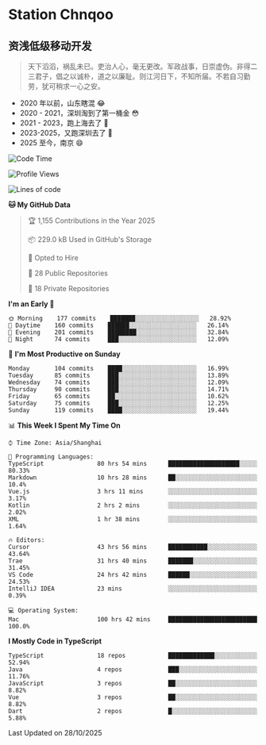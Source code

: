 # Station Chnqoo

## 资浅低级移动开发

> 天下滔滔，祸乱未已。吏治人心，毫无更改。军政战事，日崇虚伪。非得二三君子，倡之以诚朴，道之以廉耻。则江河日下，不知所届。不若自习勤劳，犹可稍求一心之安。

- 2020 年以前，山东瞎混 😂
- 2020 - 2021，深圳淘到了第一桶金 😳
- 2021 - 2023，跑上海去了 🙂
- 2023-2025，又跑深圳去了 👀
- 2025 至今，南京 😄

<!--START_SECTION:waka-->
![Code Time](http://img.shields.io/badge/Code%20Time-9%2C600%20hrs%2034%20mins-blue)

![Profile Views](http://img.shields.io/badge/Profile%20Views-20-blue)

![Lines of code](https://img.shields.io/badge/From%20Hello%20World%20I%27ve%20Written-331%20Thousand%20lines%20of%20code-blue)

**🐱 My GitHub Data** 

> 🏆 1,155 Contributions in the Year 2025
 > 
> 📦 229.0 kB Used in GitHub's Storage 
 > 
> 💼 Opted to Hire
 > 
> 📜 28 Public Repositories 
 > 
> 🔑 18 Private Repositories  
 > 
**I'm an Early 🐤** 

```text
🌞 Morning    177 commits    ███████░░░░░░░░░░░░░░░░░░   28.92% 
🌆 Daytime    160 commits    ██████░░░░░░░░░░░░░░░░░░░   26.14% 
🌃 Evening    201 commits    ████████░░░░░░░░░░░░░░░░░   32.84% 
🌙 Night      74 commits     ███░░░░░░░░░░░░░░░░░░░░░░   12.09%

```
📅 **I'm Most Productive on Sunday** 

```text
Monday       104 commits    ████░░░░░░░░░░░░░░░░░░░░░   16.99% 
Tuesday      85 commits     ███░░░░░░░░░░░░░░░░░░░░░░   13.89% 
Wednesday    74 commits     ███░░░░░░░░░░░░░░░░░░░░░░   12.09% 
Thursday     90 commits     ███░░░░░░░░░░░░░░░░░░░░░░   14.71% 
Friday       65 commits     ██░░░░░░░░░░░░░░░░░░░░░░░   10.62% 
Saturday     75 commits     ███░░░░░░░░░░░░░░░░░░░░░░   12.25% 
Sunday       119 commits    ████░░░░░░░░░░░░░░░░░░░░░   19.44%

```


📊 **This Week I Spent My Time On** 

```text
⌚︎ Time Zone: Asia/Shanghai

💬 Programming Languages: 
TypeScript               80 hrs 54 mins      ████████████████████░░░░░   80.33% 
Markdown                 10 hrs 28 mins      ██░░░░░░░░░░░░░░░░░░░░░░░   10.4% 
Vue.js                   3 hrs 11 mins       ░░░░░░░░░░░░░░░░░░░░░░░░░   3.17% 
Kotlin                   2 hrs 2 mins        ░░░░░░░░░░░░░░░░░░░░░░░░░   2.02% 
XML                      1 hr 38 mins        ░░░░░░░░░░░░░░░░░░░░░░░░░   1.64%

🔥 Editors: 
Cursor                   43 hrs 56 mins      ███████████░░░░░░░░░░░░░░   43.64% 
Trae                     31 hrs 40 mins      ███████░░░░░░░░░░░░░░░░░░   31.45% 
VS Code                  24 hrs 42 mins      ██████░░░░░░░░░░░░░░░░░░░   24.53% 
IntelliJ IDEA            23 mins             ░░░░░░░░░░░░░░░░░░░░░░░░░   0.39%

💻 Operating System: 
Mac                      100 hrs 42 mins     █████████████████████████   100.0%

```

**I Mostly Code in TypeScript** 

```text
TypeScript               18 repos            █████████████░░░░░░░░░░░░   52.94% 
Java                     4 repos             ███░░░░░░░░░░░░░░░░░░░░░░   11.76% 
JavaScript               3 repos             ██░░░░░░░░░░░░░░░░░░░░░░░   8.82% 
Vue                      3 repos             ██░░░░░░░░░░░░░░░░░░░░░░░   8.82% 
Dart                     2 repos             █░░░░░░░░░░░░░░░░░░░░░░░░   5.88%

```



 Last Updated on 28/10/2025
<!--END_SECTION:waka-->

<!---
ChenqiaoStation/ChenqiaoStation is a ✨ special ✨ repository because its `README.md` (this file) appears on your GitHub profile.
You can click the Preview link to take a look at your changes.
--->
